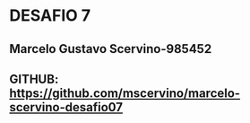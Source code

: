 # DESAFIO 7

## Marcelo Gustavo Scervino-985452

## GITHUB: https://github.com/mscervino/marcelo-scervino-desafio07
